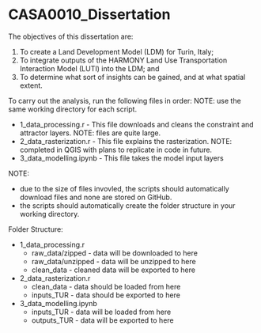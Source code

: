 # CASA0010_Dissertation

The objectives of this dissertation are:
1. To create a Land Development Model (LDM) for Turin, Italy;
2. To integrate outputs of the HARMONY Land Use Transportation Interaction Model (LUTI) into the LDM; and
3. To determine what sort of insights can be gained, and at what spatial extent.

To carry out the analysis, run the following files in order: NOTE: use the same working directory for each script.

- 1_data_processing.r - This file downloads and cleans the constraint and attractor layers. NOTE: files are quite large.
- 2_data_rasterization.r - This file explains the rasterization. NOTE: completed in QGIS with plans to replicate in code in future.
- 3_data_modelling.ipynb - This file takes the model input layers

NOTE: 
- due to the size of files invovled, the scripts should automatically download files and none are stored on GitHub.
- the scripts should automatically create the folder structure in your working directory.

Folder Structure: 
- 1_data_processing.r
    - raw_data/zipped - data will be downloaded to here
    - raw_data/unzipped - data will be unzipped to here
    - clean_data - cleaned data will be exported to here
- 2_data_rasterization.r 
    - clean_data - data should be loaded from here
    - inputs_TUR - data should be exported to here
- 3_data_modelling.ipynb
    - inputs_TUR - data will be loaded from here
    - outputs_TUR - data will be exported to here
